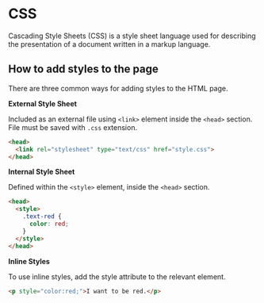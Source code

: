 # CSS

Cascading Style Sheets (CSS) is a style sheet language used for describing the presentation of a document written in a markup language.

## How to add styles to the page

There are three common ways for adding styles to the HTML page.

**External Style Sheet**

Included as an external file using `<link>` element inside the `<head>` section. File must be saved with `.css` extension.

```html
<head>
  <link rel="stylesheet" type="text/css" href="style.css">
</head>
```

**Internal Style Sheet**

Defined within the `<style>` element, inside the `<head>` section.

```html
<head>
  <style>
    .text-red {
      color: red;
    }
  </style>
</head>
```

**Inline Styles**

To use inline styles, add the style attribute to the relevant element.

```html
<p style="color:red;">I want to be red.</p>
```
